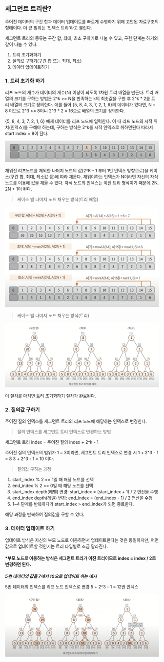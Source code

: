 ## 세그먼트 트리란?

주어진 데이터의 구간 합과 데이터 업데이트를 빠르게 수행하기 위해 고안된 자료구조의 형태이다. 더 큰 범위는 '인덱스 트리'라고 불린다.

세그먼트 트리의 종류는 구간 합, 최대, 최소 구하기로 나눌 수 있고,
구현 단계는 하기와 같이 나눌 수 있다.

1. 트리 초기화하기
2. 질의값 구하기(구간 합 또는 최대, 최소)
3. 데이터 업데이트하기

### 1. 트리 초기화 하기

리프 노드의 개수가 데이터의 개수(N) 이상이 되도록 1차원 트리 배열을 만든다.
트리 배열의 크기를 구하는 방법은 2^k >= N을 만족하는 k의 최솟값을 구한 후 2^k * 2를 트리 배열의 크기로 정의한다.
예를 들어 {5, 8, 4, 3, 7, 2, 1, 6}의 데이터가 있다면,
N = 8 이므로 2^3 >= 8이니 2^3 * 2 = 16으로 배열의 크기를 정의한다.

{5, 8, 4, 3, 7, 2, 1, 6} 예제 데이터를 리프 노드에 입력한다.
이 때 리프 노드의 시작 위치(인덱스)를 구해야 하는데, 구하는 방식은 2^k를 시작 인덱스로 취하면된다 따라서 start index = 8이 된다.

![](/cs/자료구조/img/tree-array.png)

채워진 리프노드를 제외한 나머지 노드의 값(2^K - 1 부터 1번 인덱스 방향으로)을 케이스(구간 합, 최대, 최소값 등)에 따라 채운다.
채워야하는 인덱스가 N이라면 자신의 자식 노드를 이용해 값을 채울 수 있다.
자식 노드의 인덱스는 이진 트리 형식이기 때문에 2N, 2N + 1이 된다.

> 케이스 별 나머지 노드 채우는 방식(트리 배열)

![](/cs/자료구조/img/array-case-init.png)

> 케이스 별 나머지 노드 채우는 방식(트리)

![](/cs/자료구조/img/tree-case-inits.png)

이 절차를 마치면 트리 초기화하기 절차가 완료된다.

### 2. 질의값 구하기

주어진 질의 인덱스를 세그먼트 트리의 리프 노드에 해당하는 인덱스로 변경한다.

> 질의 인덱스를 세그먼트 트리 인덱스로 변경하는 방법

세그먼트 트리 index = 주어진 질의 index + 2^k - 1

주어진 질의 인덱스의 범위가 1 ~ 3이라면,
세그먼트 트리 인덱스로 변경 시
1 + 2^3 - 1 = 8
3 + 2^3 - 1 = 10 이다.

> 질의값 구하는 과정

1. start_index % 2 == 1일 때 해당 노드를 선택
2. end_index % 2 == 0일 때 해당 노드를 선택
3. start_index depth(레벨) 변경: start_index = (start_index + 1) / 2 연산을 수행
4. end_index depth(레벨) 변경: end_index = (end_index - 1) / 2 연산을 수행
5. 1~4 단계를 반복하다가 start_index > end_index가 되면 종료한다.

해당 과정을 반복하여 질의값을 구할 수 있다.

### 3. 데이터 업데이트 하기

업데이트 방식은 자신의 부모 노드로 이동하면서 업데이트한다는 것은 동일하지만, 어떤 값으로 업데이트할 것인지는 트리 타입별로 조금 달라진다.

#### \*부모 노드로 이동하는 방식은 세그먼트 트리가 이진 트리이므로 index = index / 2로 변경하면 된다.

**_5번 데이터의 값을 7에서 10으로 업데이트 하는 예시_**

5번 데이터의 인덱스를 리프 노드 인덱스로 변경
5 + 2^3 - 1 = 12번 인덱스

![](/cs/자료구조/img/update-tree.png)
